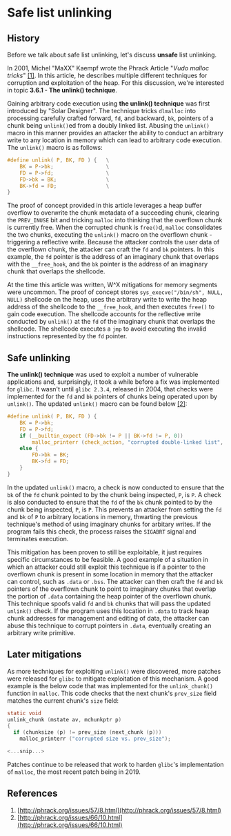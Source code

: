 # Safe list unlinking

## History

Before we talk about safe list unlinking, let's discuss **unsafe** list
unlinking.

In 2001, Michel "MaXX" Kaempf wrote the Phrack Article "*Vudo malloc tricks*"
[[1]](#references). In this article, he describes multiple different techniques
for corruption and exploitation of the heap. For this discussion, we're
interested in topic **3.6.1 - The unlink() technique**.

Gaining arbitrary code execution using **the unlink() technique** was first
introduced by "Solar Designer". The technique tricks `dlmalloc` into processing
carefully crafted forward, `fd`, and backward, `bk`, pointers of a chunk being
`unlink()`ed from a doubly linked list. Abusing the `unlink()` macro in this
manner provides an attacker the ability to conduct an arbitrary write to any
location in memory which can lead to arbitrary code execution. The `unlink()`
macro is as follows:

```c
#define unlink( P, BK, FD ) {   \
    BK = P->bk;                 \
    FD = P->fd;                 \
    FD->bk = BK;                \
    BK->fd = FD;                \
}
```

The proof of concept provided in this article leverages a heap buffer overflow
to overwrite the chunk metadata of a succeeding chunk, clearing the
`PREV_INUSE` bit and tricking `malloc` into thinking that the overflown chunk
is currently free. When the corrupted chunk is `free()`d, `malloc`
consolidates the two chunks, executing the `unlink()` macro on the overflown
chunk - triggering a reflective write. Because the attacker controls the user
data of the overflown chunk, the attacker can craft the `fd` and `bk` pointers.
In this example, the `fd` pointer is the address of an imaginary chunk that
overlaps with the `__free_hook`, and the `bk` pointer is the address of an
imaginary chunk that overlaps the shellcode.

At the time this article was written, W^X mitigations for memory segments were
uncommon. The proof of concept stores `sys_execve("/bin/sh", NULL, NULL)`
shellcode on the heap, uses the arbitrary write to write the heap address of
the shellcode to the `__free_hook`, and then executes `free()` to gain code
execution. The shellcode accounts for the reflective write conducted by
`unlink()` at the `fd` of the imaginary chunk that overlaps the shellcode. The
shellcode executes a `jmp` to avoid executing the invalid instructions
represented by the `fd` pointer.

## Safe unlinking

**The unlink() technique** was used to exploit a number of vulnerable
applications and, surprisingly, it took a while before a fix was implemented
for `glibc`. It wasn't until `glibc 2.3.4`, released in 2004, that checks were
implemented for the `fd` and `bk` pointers of chunks being operated upon by
`unlink()`. The updated `unlink()` macro can be found below [[2]](#references):

```c
#define unlink( P, BK, FD ) {                                               \
    BK = P->bk;                                                             \
    FD = P->fd;                                                             \
    if (__builtin_expect (FD->bk != P || BK->fd != P, 0))                   \
        malloc_printerr (check_action, "corrupted double-linked list", P);  \
    else {                                                                  \
        FD->bk = BK;                                                        \
        BK->fd = FD;                                                        \
    }                                                                       \
}
```

In the updated `unlink()` macro, a check is now conducted to ensure that the
`bk` of the `fd` chunk pointed to by the chunk being inspected, `P`, is `P`. A
check is also conducted to ensure that the `fd` of the `bk` chunk pointed to by
the chunk being inspected, `P`, is `P`. This prevents an attacker from setting
the `fd` and `bk` of `P` to arbitrary locations in memory, thwarting the
previous technique's method of using imaginary chunks for arbitary writes. If
the program fails this check, the process raises the `SIGABRT` signal and
terminates execution.

This mitigation has been proven to still be exploitable, it just requires
specific circumstances to be feasible. A good example of a situation in which
an attacker could still exploit this technique is if a pointer to the overflown
chunk is present in some location in memory that the attacker can control, such
as `.data` or `.bss`. The attacker can then craft the `fd` and `bk` pointers
of the overflown chunk to point to imaginary chunks that overlap the portion
of `.data` containing the heap pointer of the overflown chunk. This technique
spoofs valid `fd` and `bk` chunks that will pass the updated `unlink()`
check. If the program uses this location in `.data` to track heap chunk
addresses for management and editing of data, the attacker can abuse this
technique to corrupt pointers in `.data`, eventually creating an arbitrary
write primitive.

## Later mitigations

As more techniques for exploiting `unlink()` were discovered, more patches were
released for `glibc` to mitigate exploitation of this mechanism. A good example
is the below code that was implemented for the `unlink_chunk()` function in
`malloc`. This code checks that the next chunk's `prev_size` field matches the
current chunk's `size` field:

```c
static void
unlink_chunk (mstate av, mchunkptr p)
{
  if (chunksize (p) != prev_size (next_chunk (p)))
    malloc_printerr ("corrupted size vs. prev_size");

<...snip...>
```

Patches continue to be released that work to harden `glibc`'s implementation of
`malloc`, the most recent patch being in 2019.

## References

1. [http://phrack.org/issues/57/8.html](http://phrack.org/issues/57/8.html)
2. [http://phrack.org/issues/66/10.html](http://phrack.org/issues/66/10.html)
